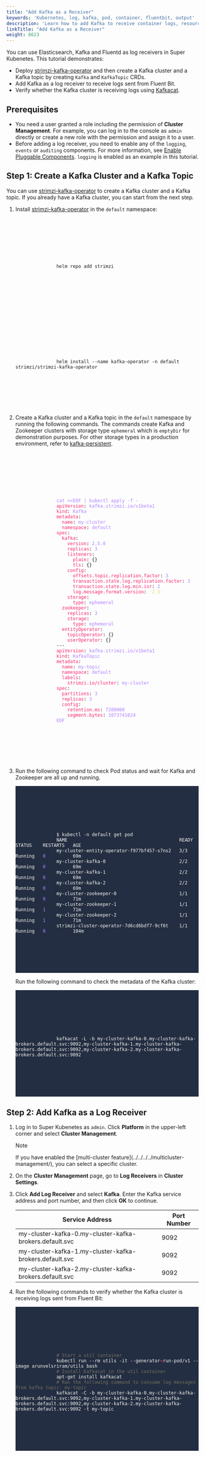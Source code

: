 ```yaml
---
title: "Add Kafka as a Receiver"
keywords: 'Kubernetes, log, kafka, pod, container, fluentbit, output'
description: 'Learn how to add Kafka to receive container logs, resource events, or audit logs.'
linkTitle: "Add Kafka as a Receiver"
weight: 8623
---
```

You can use Elasticsearch, Kafka and Fluentd as log receivers in Super Kubenetes. This tutorial demonstrates:

- Deploy [strimzi-kafka-operator](https://github.com/strimzi/strimzi-kafka-operator) and then create a Kafka cluster and a Kafka topic by creating `Kafka` and `KafkaTopic` CRDs.
- Add Kafka as a log receiver to receive logs sent from Fluent Bit.
- Verify whether the Kafka cluster is receiving logs using [Kafkacat](https://github.com/edenhill/kafkacat).

## Prerequisites

- You need a user granted a role including the permission of **Cluster Management**. For example, you can log in to the console as `admin` directly or create a new role with the permission and assign it to a user.
- Before adding a log receiver, you need to enable any of the `logging`, `events` or `auditing` components. For more information, see [Enable Pluggable Components](../../../../pluggable-components/). `logging` is enabled as an example in this tutorial.

## Step 1: Create a Kafka Cluster and a Kafka Topic

You can use [strimzi-kafka-operator](https://github.com/strimzi/strimzi-kafka-operator) to create a Kafka cluster and a Kafka topic. If you already have a Kafka cluster, you can start from the next step.

1. Install [strimzi-kafka-operator](https://github.com/strimzi/strimzi-kafka-operator) in the `default` namespace:

   <article className="highlight">
      <pre>
         <div className="copy-code-button" title="Copy Code"></div>
         <div className="code-over-div">
            <code>
               <p>
                  helm repo add strimzi <a style="color:#ffffff; cursor:text;">https://strimzi.io/charts/</a>
               </p>
            </code>
         </div>
      </pre>
   </article>
   <article className="highlight">
      <pre>
         <div className="copy-code-button" title="Copy Code"></div>
         <div className="code-over-div">
            <code>
               <p>
                  helm install --name kafka-operator -n default strimzi/strimzi-kafka-operator
               </p>
            </code>
         </div>
      </pre>
   </article>


2. Create a Kafka cluster and a Kafka topic in the `default` namespace by running the following commands. The commands create Kafka and Zookeeper clusters with storage type `ephemeral` which is `emptyDir` for demonstration purposes. For other storage types in a production environment, refer to [kafka-persistent](https://github.com/strimzi/strimzi-kafka-operator/blob/0.19.0/examples/kafka/kafka-persistent.yaml).

    
   <article className="highlight">
      <pre>
         <div className="copy-code-button" title="Copy Code"></div>
         <div className="code-over-div">
            <code>
               <p>
                  <span style="color:#ae81ff">cat &lt;&lt;EOF | kubectl apply -f -</span> 
                  <span style="color:#f92672">apiVersion</span>: <span style="color:#ae81ff">kafka.strimzi.io/v1beta1</span> 
                  <span style="color:#f92672">kind</span>: <span style="color:#ae81ff">Kafka</span> 
                  <span style="color:#f92672">metadata</span>: 
                  <span style="color:#f92672">&nbsp;&nbsp;name</span>: <span style="color:#ae81ff">my-cluster</span> 
                  <span style="color:#f92672">&nbsp;&nbsp;namespace</span>: <span style="color:#ae81ff">default</span> 
                  <span style="color:#f92672">spec</span>: 
                  <span style="color:#f92672">&nbsp;&nbsp;kafka</span>: 
                  <span style="color:#f92672">&nbsp;&nbsp;&nbsp;&nbsp;version</span>: <span style="color:#ae81ff">2.5.0</span> 
                  <span style="color:#f92672">&nbsp;&nbsp;&nbsp;&nbsp;replicas</span>: <span style="color:#ae81ff">3</span> 
                  <span style="color:#f92672">&nbsp;&nbsp;&nbsp;&nbsp;listeners</span>: 
                  <span style="color:#f92672">&nbsp;&nbsp;&nbsp;&nbsp;&nbsp;&nbsp;plain</span>: {} 
                  <span style="color:#f92672">&nbsp;&nbsp;&nbsp;&nbsp;&nbsp;&nbsp;tls</span>: {} 
                  <span style="color:#f92672">&nbsp;&nbsp;&nbsp;&nbsp;config</span>: 
                  <span style="color:#f92672">&nbsp;&nbsp;&nbsp;&nbsp;&nbsp;&nbsp;offsets.topic.replication.factor</span>: <span style="color:#ae81ff">3</span> 
                  <span style="color:#f92672">&nbsp;&nbsp;&nbsp;&nbsp;&nbsp;&nbsp;transaction.state.log.replication.factor</span>: <span style="color:#ae81ff">3</span> 
                  <span style="color:#f92672">&nbsp;&nbsp;&nbsp;&nbsp;&nbsp;&nbsp;transaction.state.log.min.isr</span>: <span style="color:#ae81ff">2</span> 
                  <span style="color:#f92672">&nbsp;&nbsp;&nbsp;&nbsp;&nbsp;&nbsp;log.message.format.version</span>: <span style="color:#e6db74">'2.5'</span> 
                  <span style="color:#f92672">&nbsp;&nbsp;&nbsp;&nbsp;storage</span>: 
                  <span style="color:#f92672">&nbsp;&nbsp;&nbsp;&nbsp;&nbsp;&nbsp;type</span>: <span style="color:#ae81ff">ephemeral</span> 
                  <span style="color:#f92672">&nbsp;&nbsp;zookeeper</span>: 
                  <span style="color:#f92672">&nbsp;&nbsp;&nbsp;&nbsp;replicas</span>: <span style="color:#ae81ff">3</span> 
                  <span style="color:#f92672">&nbsp;&nbsp;&nbsp;&nbsp;storage</span>: 
                  <span style="color:#f92672">&nbsp;&nbsp;&nbsp;&nbsp;&nbsp;&nbsp;type</span>: <span style="color:#ae81ff">ephemeral</span> 
                  <span style="color:#f92672">&nbsp;&nbsp;entityOperator</span>: 
                  <span style="color:#f92672">&nbsp;&nbsp;&nbsp;&nbsp;topicOperator</span>: {} 
                  <span style="color:#f92672">&nbsp;&nbsp;&nbsp;&nbsp;userOperator</span>: {} 
                  <span>-</span><span>-</span><span>-</span> 
                  <span style="color:#f92672">apiVersion</span>: <span style="color:#ae81ff">kafka.strimzi.io/v1beta1</span> 
                  <span style="color:#f92672">kind</span>: <span style="color:#ae81ff">KafkaTopic</span> 
                  <span style="color:#f92672">metadata</span>: 
                  <span style="color:#f92672">&nbsp;&nbsp;name</span>: <span style="color:#ae81ff">my-topic</span> 
                  <span style="color:#f92672">&nbsp;&nbsp;namespace</span>: <span style="color:#ae81ff">default</span> 
                  <span style="color:#f92672">&nbsp;&nbsp;labels</span>: 
                  <span style="color:#f92672">&nbsp;&nbsp;&nbsp;&nbsp;strimzi.io/cluster</span>: <span style="color:#ae81ff">my-cluster</span> 
                  <span style="color:#f92672">spec</span>: 
                  <span style="color:#f92672">&nbsp;&nbsp;partitions</span>: <span style="color:#ae81ff">3</span> 
                  <span style="color:#f92672">&nbsp;&nbsp;replicas</span>: <span style="color:#ae81ff">3</span> 
                  <span style="color:#f92672">&nbsp;&nbsp;config</span>: 
                  <span style="color:#f92672">&nbsp;&nbsp;&nbsp;&nbsp;retention.ms</span>: <span style="color:#ae81ff">7200000</span> 
                  <span style="color:#f92672">&nbsp;&nbsp;&nbsp;&nbsp;segment.bytes</span>: <span style="color:#ae81ff">1073741824</span> 
                  <span style="color:#ae81ff">EOF</span> 
               </p>
            </code>
         </div>
      </pre>
   </article>

3. Run the following command to check Pod status and wait for Kafka and Zookeeper are all up and running.

    <article className="highlight">
      <pre style="color: rgb(248, 248, 242); background: rgb(36, 46, 66); tab-size: 4;">
         <div className="copy-code-button" title="Copy Code"></div>
         <div className="code-over-div">
            <code>
               <p>
                  $ kubectl -n default get pod 
                  NAME                                         READY   STATUS    RESTARTS   AGE
                  my-cluster-entity-operator-f977bf457-s7ns2   3/3     Running   <span style="color:#ae81ff">0</span>          69m
                  my-cluster-kafka-0                           2/2     Running   <span style="color:#ae81ff">0</span>          69m
                  my-cluster-kafka-1                           2/2     Running   <span style="color:#ae81ff">0</span>          69m
                  my-cluster-kafka-2                           2/2     Running   <span style="color:#ae81ff">0</span>          69m
                  my-cluster-zookeeper-0                       1/1     Running   <span style="color:#ae81ff">0</span>          71m
                  my-cluster-zookeeper-1                       1/1     Running   <span style="color:#ae81ff">1</span>          71m
                  my-cluster-zookeeper-2                       1/1     Running   <span style="color:#ae81ff">1</span>          71m
                  strimzi-cluster-operator-7d6cd6bdf7-9cf6t    1/1     Running   <span style="color:#ae81ff">0</span>          104m
               </p>
            </code>
         </div>
      </pre>
   </article>

    Run the following command to check the metadata of the Kafka cluster:

    <article className="highlight">
      <pre style="color: rgb(248, 248, 242); background: rgb(36, 46, 66); tab-size: 4;">
         <div className="copy-code-button" title="Copy Code"></div>
         <div className="code-over-div">
            <code>
               <p>
                  kafkacat -L -b my-cluster-kafka-0.my-cluster-kafka-brokers.default.svc:9092,my-cluster-kafka-1.my-cluster-kafka-brokers.default.svc:9092,my-cluster-kafka-2.my-cluster-kafka-brokers.default.svc:9092
               </p>
            </code>
         </div>
      </pre>
   </article>

## Step 2: Add Kafka as a Log Receiver

1. Log in to Super Kubenetes as `admin`. Click **Platform** in the upper-left corner and select **Cluster Management**.

   <div className="notices note">
      <p>Note</p>
      <div>
         If you have enabled the [multi-cluster feature](../../../../multicluster-management/), you can select a specific cluster.
      </div>
   </div>

2. On the **Cluster Management** page, go to **Log Receivers** in **Cluster Settings**.

3. Click **Add Log Receiver** and select **Kafka**. Enter the Kafka service address and port number, and then click **OK** to continue.

   <table>
   <thead>
   <tr>
      <th>
         Service Address
      </th>
      <th>
         Port Number
      </th>
   </tr>
   </thead>
   <tbody>
   <tr>
      <td>
         my-cluster-kafka-0.my-cluster-kafka-brokers.default.svc
      </td>
      <td>
         9092
      </td>
   </tr>
   <tr>
      <td>
         my-cluster-kafka-1.my-cluster-kafka-brokers.default.svc
      </td>
      <td>
         9092
      </td>
   </tr>
   <tr>
      <td>
         my-cluster-kafka-2.my-cluster-kafka-brokers.default.svc
      </td>
      <td>
         9092
      </td>
   </tr>
   </tbody>
   </table>

4. Run the following commands to verify whether the Kafka cluster is receiving logs sent from Fluent Bit:

   <article className="highlight">
      <pre style="color: rgb(248, 248, 242); background: rgb(36, 46, 66); tab-size: 4;">
         <div className="copy-code-button" title="Copy Code"></div>
         <div className="code-over-div">
            <code>
               <p>
                  <span style="color:#75715e"><span>#</span><span>&nbsp;Start a util container</span></span> 
                  <span>kubectl run --rm utils -it --generator</span><span style="color:#f92672">=</span>run-pod/v1 --image arunvelsriram/utils bash 
                  <span style="color:#75715e"><span>#</span><span>&nbsp;Install Kafkacat in the util container</span></span> 
                  <span>apt-get install kafkacat</span> 
                  <span style="color:#75715e"><span>#</span><span>&nbsp;Run the following command to consume log messages from kafka topic: my-topic</span></span> 
                  kafkacat -C -b my-cluster-kafka-0.my-cluster-kafka-brokers.default.svc:9092,my-cluster-kafka-1.my-cluster-kafka-brokers.default.svc:9092,my-cluster-kafka-2.my-cluster-kafka-brokers.default.svc:9092 -t my-topic
               </p>
            </code>
         </div>
      </pre>
   </article>